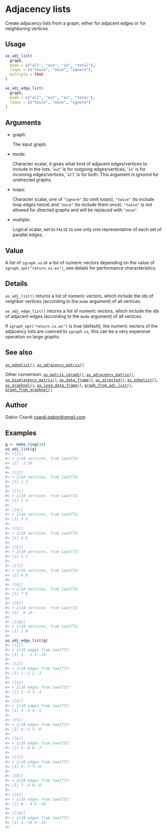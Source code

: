 # Adjacency lists

Create adjacency lists from a graph, either for adjacent edges or for
neighboring vertices

## Usage

``` r
as_adj_list(
  graph,
  mode = c("all", "out", "in", "total"),
  loops = c("twice", "once", "ignore"),
  multiple = TRUE
)

as_adj_edge_list(
  graph,
  mode = c("all", "out", "in", "total"),
  loops = c("twice", "once", "ignore")
)
```

## Arguments

- graph:

  The input graph.

- mode:

  Character scalar, it gives what kind of adjacent edges/vertices to
  include in the lists. ‘`out`’ is for outgoing edges/vertices, ‘`in`’
  is for incoming edges/vertices, ‘`all`’ is for both. This argument is
  ignored for undirected graphs.

- loops:

  Character scalar, one of `"ignore"` (to omit loops), `"twice"` (to
  include loop edges twice) and `"once"` (to include them once).
  `"twice"` is not allowed for directed graphs and will be replaced with
  `"once"`.

- multiple:

  Logical scalar, set to `FALSE` to use only one representative of each
  set of parallel edges.

## Value

A list of `igraph.vs` or a list of numeric vectors depending on the
value of `igraph_opt("return.vs.es")`, see details for performance
characteristics.

## Details

`as_adj_list()` returns a list of numeric vectors, which include the ids
of neighbor vertices (according to the `mode` argument) of all vertices.

`as_adj_edge_list()` returns a list of numeric vectors, which include
the ids of adjacent edges (according to the `mode` argument) of all
vertices.

If `igraph_opt("return.vs.es")` is true (default), the numeric vectors
of the adjacency lists are coerced to `igraph.vs`, this can be a very
expensive operation on large graphs.

## See also

[`as_edgelist()`](https://r.igraph.org/reference/as_edgelist.md),
[`as_adjacency_matrix()`](https://r.igraph.org/reference/as_adjacency_matrix.md)

Other conversion:
[`as.matrix.igraph()`](https://r.igraph.org/reference/as.matrix.igraph.md),
[`as_adjacency_matrix()`](https://r.igraph.org/reference/as_adjacency_matrix.md),
[`as_biadjacency_matrix()`](https://r.igraph.org/reference/as_biadjacency_matrix.md),
[`as_data_frame()`](https://r.igraph.org/reference/graph_from_data_frame.md),
[`as_directed()`](https://r.igraph.org/reference/as_directed.md),
[`as_edgelist()`](https://r.igraph.org/reference/as_edgelist.md),
[`as_graphnel()`](https://r.igraph.org/reference/as_graphnel.md),
[`as_long_data_frame()`](https://r.igraph.org/reference/as_long_data_frame.md),
[`graph_from_adj_list()`](https://r.igraph.org/reference/graph_from_adj_list.md),
[`graph_from_graphnel()`](https://r.igraph.org/reference/graph_from_graphnel.md)

## Author

Gabor Csardi <csardi.gabor@gmail.com>

## Examples

``` r
g <- make_ring(10)
as_adj_list(g)
#> [[1]]
#> + 2/10 vertices, from 1ae1f72:
#> [1]  2 10
#> 
#> [[2]]
#> + 2/10 vertices, from 1ae1f72:
#> [1] 1 3
#> 
#> [[3]]
#> + 2/10 vertices, from 1ae1f72:
#> [1] 2 4
#> 
#> [[4]]
#> + 2/10 vertices, from 1ae1f72:
#> [1] 3 5
#> 
#> [[5]]
#> + 2/10 vertices, from 1ae1f72:
#> [1] 4 6
#> 
#> [[6]]
#> + 2/10 vertices, from 1ae1f72:
#> [1] 5 7
#> 
#> [[7]]
#> + 2/10 vertices, from 1ae1f72:
#> [1] 6 8
#> 
#> [[8]]
#> + 2/10 vertices, from 1ae1f72:
#> [1] 7 9
#> 
#> [[9]]
#> + 2/10 vertices, from 1ae1f72:
#> [1]  8 10
#> 
#> [[10]]
#> + 2/10 vertices, from 1ae1f72:
#> [1] 1 9
#> 
as_adj_edge_list(g)
#> [[1]]
#> + 2/10 edges from 1ae1f72:
#> [1] 1-- 2 1--10
#> 
#> [[2]]
#> + 2/10 edges from 1ae1f72:
#> [1] 1--2 2--3
#> 
#> [[3]]
#> + 2/10 edges from 1ae1f72:
#> [1] 2--3 3--4
#> 
#> [[4]]
#> + 2/10 edges from 1ae1f72:
#> [1] 3--4 4--5
#> 
#> [[5]]
#> + 2/10 edges from 1ae1f72:
#> [1] 4--5 5--6
#> 
#> [[6]]
#> + 2/10 edges from 1ae1f72:
#> [1] 5--6 6--7
#> 
#> [[7]]
#> + 2/10 edges from 1ae1f72:
#> [1] 6--7 7--8
#> 
#> [[8]]
#> + 2/10 edges from 1ae1f72:
#> [1] 7--8 8--9
#> 
#> [[9]]
#> + 2/10 edges from 1ae1f72:
#> [1] 8-- 9 9--10
#> 
#> [[10]]
#> + 2/10 edges from 1ae1f72:
#> [1] 1--10 9--10
#> 
```
